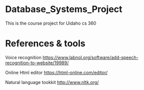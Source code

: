 # Database_Systems_Project
This is the course project for Uidaho cs 360


# References & tools
Voice recognition
https://www.labnol.org/software/add-speech-recognition-to-website/19989/

Online Html editor
https://html-online.com/editor/

Natural language tookkit
http://www.nltk.org/
